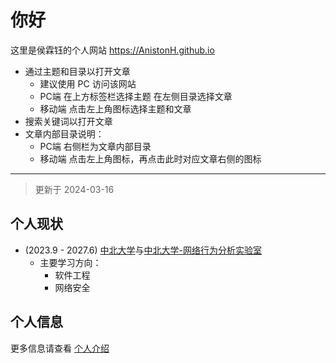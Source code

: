 # 你好

这里是侯霖钰的个人网站 <https://AnistonH.github.io>

- 通过主题和目录以打开文章
    - 建议使用 PC 访问该网站
    - PC端 在上方标签栏选择主题 在左侧目录选择文章
    - 移动端 点击左上角图标选择主题和文章
- 搜索关键词以打开文章
- 文章内部目录说明：
    - PC端 右侧栏为文章内部目录
    - 移动端 点击左上角图标，再点击此时对应文章右侧的图标

---

> 更新于 2024-03-16

## 个人现状

- (2023.9 - 2027.6) [中北大学](https://www.nuc.edu.cn/)与[中北大学-网络行为分析实验室](http://nbal.nuc.edu.cn/)
    - 主要学习方向：
        - 软件工程
        - 网络安全


## 个人信息

更多信息请查看 [个人介绍](./ME/introduction.md)

